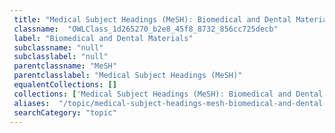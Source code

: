 ```yaml
--- 
 title: "Medical Subject Headings (MeSH): Biomedical and Dental Materials" 
 classname:  "OWLClass_1d265270_b2e8_45f8_8732_856cc725decb" 
 label: "Biomedical and Dental Materials" 
 subclassname: "null" 
 subclasslabel: "null" 
 parentclassname: "MeSH" 
 parentclasslabel: "Medical Subject Headings (MeSH)" 
 equalentCollections: [] 
 collections: ['Medical Subject Headings (MeSH): Biomedical and Dental Materials']
 aliases:  "/topic/medical-subject-headings-mesh-biomedical-and-dental-materials"  
 searchCategory: "topic" 
---
```

